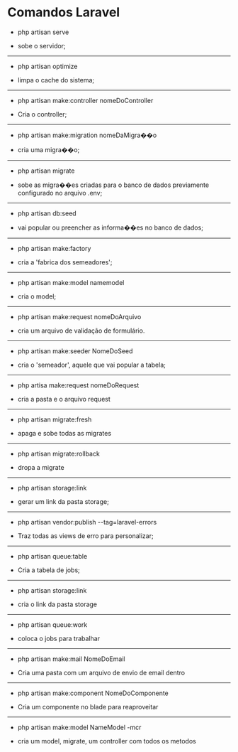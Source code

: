 # Comandos Laravel

 - php artisan serve

- sobe o servidor;
----------------------------
- php artisan optimize

- limpa o cache do sistema;
-----------------------------------
- php artisan make:controller nomeDoController

- Cria o controller;
-------------------------------------------
- php artisan make:migration nomeDaMigra��o 

- cria uma migra��o;
----------------------------------------
- php artisan migrate

- sobe as migra��es criadas para o banco de dados previamente configurado no arquivo .env;
--------------------------------------------------------------------------------------------
- php artisan db:seed

- vai popular ou preencher as informa��es no banco de dados;
------------------------------------------------------------------------------------------
- php artisan make:factory

- cria a 'fabrica dos semeadores';
------------------------------------------------------------------------------------------
- php artisan make:model namemodel

- cria o model;
------------------------------------------------------------------------------------------
- php artisan make:request nomeDoArquivo

- cria um arquivo de validação de formulário.
------------------------------------------------------------------------------------------------
- php artisan make:seeder NomeDoSeed

- cria o 'semeador', aquele que vai popular a tabela;
------------------------------------------------------------------------------------------
- php artisa make:request nomeDoRequest

- cria a pasta e o arquivo request
-----------------------------------------------------------------------------------------
- php artisan migrate:fresh

- apaga e sobe todas as migrates
-----------------------------------------------------------------------------------------------
- php artisan migrate:rollback

- dropa a migrate
------------------------------------------------------------------------------------------------
- php artisan storage:link

- gerar um link da pasta storage;
------------------------------------------------------------------------------------------------
- php artisan vendor:publish --tag=laravel-errors

- Traz todas as views de erro para personalizar;
------------------------------------------------------------------------------------------------
- php artisan queue:table

- Cria a tabela de jobs;
------------------------------------------------------------------------------------------------
- php artisan storage:link

- cria o link da pasta storage
------------------------------------------------------------------------------------------------
- php artisan queue:work

- coloca o jobs para trabalhar
------------------------------------------------------------------------------------------------
- php artisan make:mail NomeDoEmail

- Cria uma pasta com um arquivo de envio de email dentro
------------------------------------------------------------------------------------------------
- php artisan make:component NomeDoComponente

- Cria um componente no blade para reaproveitar
------------------------------------------------------------------------------------------------
- php artisan make:model NameModel -mcr

- cria um model, migrate, um controller com todos os metodos
